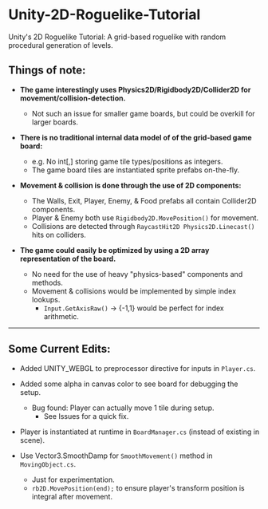 # Unity-2D-Roguelike-Tutorial
Unity's 2D Roguelike Tutorial: A grid-based roguelike with random procedural generation of levels. 


## Things of note:

* **The game interestingly uses Physics2D/Rigidbody2D/Collider2D for movement/collision-detection.**
	* Not such an issue for smaller game boards, but could be overkill for larger boards.

* **There is no traditional internal data model of of the grid-based game board:**
	* e.g. No int[,] storing game tile types/positions as integers.
	* The game board tiles are instantiated sprite prefabs on-the-fly.

* **Movement & collision is done through the use of 2D components:**
	* The Walls, Exit, Player, Enemy, & Food prefabs all contain Collider2D components.
	* Player & Enemy both use `Rigidbody2D.MovePosition()` for movement.
	* Collisions are detected through `RaycastHit2D Physics2D.Linecast()` hits on colliders.

* **The game could easily be optimized by using a 2D array representation of the board.**
	* No need for the use of heavy "physics-based" components and methods.
	* Movement & collisions would be implemented by simple index lookups.
		* `Input.GetAxisRaw()` -> {-1,1} would be perfect for index arithmetic.

-----------------------
## Some Current Edits:

* Added UNITY_WEBGL to preprocessor directive for inputs in `Player.cs`.

* Added some alpha in canvas color to see board for debugging the setup.
	* Bug found: Player can actually move 1 tile during setup.
		* See Issues for a quick fix.

* Player is instantiated at runtime in `BoardManager.cs` (instead of existing in scene).

* Use Vector3.SmoothDamp for `SmoothMovement()` method in `MovingObject.cs`.
	* Just for experimentation.
	* `rb2D.MovePosition(end);` to ensure player's transform position is integral after movement.


